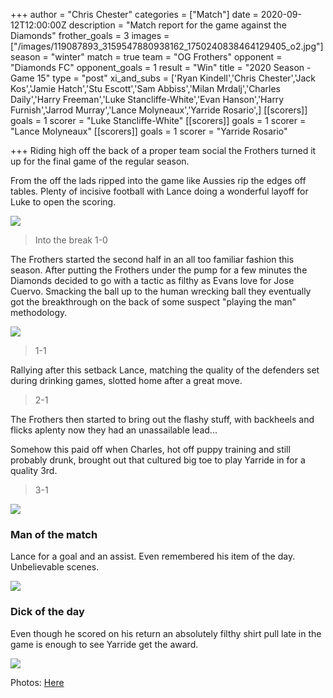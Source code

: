 +++
author = "Chris Chester"
categories = ["Match"]
date = 2020-09-12T12:00:00Z
description = "Match report for the game against the Diamonds"
frother_goals = 3
images = ["/images/119087893_3159547880938162_1750240838464129405_o2.jpg"]
season = "winter"
match = true
team = "OG Frothers"
opponent = "Diamonds FC"
opponent_goals = 1
result = "Win"
title = "2020 Season - Game 15"
type = "post"
xi_and_subs = ['Ryan Kindell','Chris Chester','Jack Kos','Jamie Hatch','Stu Escott','Sam Abbiss','Milan Mrdalj','Charles Daily','Harry Freeman','Luke Stancliffe-White','Evan Hanson','Harry Furnish','Jarrod Murray','Lance Molyneaux','Yarride Rosario',]
[[scorers]]
goals = 1
scorer = "Luke Stancliffe-White"
[[scorers]]
goals = 1
scorer = "Lance Molyneaux"
[[scorers]]
goals = 1
scorer = "Yarride Rosario"

+++
Riding high off the back of a proper team social the Frothers turned it up for the final game of the regular season.

From the off the lads ripped into the game like Aussies rip the edges off tables. Plenty of incisive football with Lance doing a wonderful layoff for Luke to open the scoring.

![](/images/119459922_3159548567604760_7055741770676161657_o.jpg)

> Into the break 1-0

The Frothers started the second half in an all too familiar fashion this season. After putting the Frothers under the pump for a few minutes the Diamonds decided to go with a tactic as filthy as Evans love for Jose Cuervo. Smacking the ball up to the human wrecking ball they eventually got the breakthrough on the back of some suspect "playing the man" methodology.

![](/images/119157436_3159548190938131_1414675777677273835_o.jpg)

> 1-1

Rallying after this setback Lance, matching the quality of the defenders set during drinking games, slotted home after a great move.

> 2-1

The Frothers then started to bring out the flashy stuff, with backheels and flicks aplenty now they had an unassailable lead...

Somehow this paid off when Charles, hot off puppy training and still probably drunk, brought out that cultured big toe to play Yarride in for a quality 3rd.

> 3-1

![](/images/119219962_3159548370938113_8470302540181299960_o.jpg)

### **Man of the match**

Lance for a goal and an assist. Even remembered his item of the day. Unbelievable scenes.

![](/images/119198746_660341051549937_1003772947572567267_n.jpg)

### **Dick of the day**

Even though he scored on his return an absolutely filthy shirt pull late in the game is enough to see Yarride get the award.

![](/images/119087893_3159547880938162_1750240838464129405_o3-1.jpg)

Photos: [Here](https://www.facebook.com/1536006009959032/posts/3159548797604737/)
